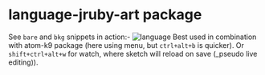 # language-jruby-art package
See `bare` and `bkg` snippets in action:-
![language](https://cloud.githubusercontent.com/assets/86850/18698393/e2f48376-7fc1-11e6-80a5-fa8e954bad03.gif)
Best used in combination with atom-k9 package (here using menu, but `ctrl+alt+b` is quicker). Or `shift+ctrl+alt+w` for watch, where sketch will reload on save (_pseudo live editing)).
